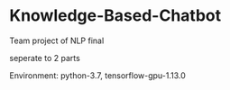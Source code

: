 # Knowledge-Based-Chatbot
Team project of NLP final

seperate to 2 parts

Environment: python-3.7, tensorflow-gpu-1.13.0